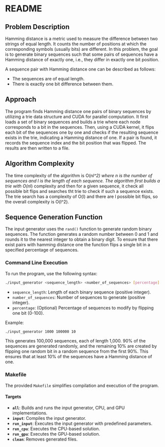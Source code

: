 # README

## Problem Description
Hamming distance is a metric used to measure the difference between two strings of equal length. It counts the number of positions at which the corresponding symbols (usually bits) are different. In this problem, the goal is to generate binary sequences such that some pairs of sequences have a Hamming distance of exactly one, i.e., they differ in exactly one bit position.

A sequence pair with Hamming distance one can be described as follows:

- The sequences are of equal length.
- There is exactly one bit difference between them.

## Approach
The program finds Hamming distance one pairs of binary sequences by utilizing a trie data structure and CUDA for parallel computation. It first loads a set of binary sequences and builds a trie where each node corresponds to a bit in the sequences. Then, using a CUDA kernel, it flips each bit of the sequences one by one and checks if the resulting sequence exists in the trie, indicating a Hamming distance of one. If a pair is found, it records the sequence index and the bit position that was flipped. The results are then written to a file.

## Algorithm Complexity
The time complexity of the algorithm is O(n*l^2) where n is the number of sequences and l is the length of each sequence. The algorithm first builds a trie with O(n*l) complexity and then for a given sequence, it check all possible bit flips and searches tht trie to check if such a sequence exists. The trie search has a complexity of O(l) and there are l possible bit flips, so the overall complexity is O(l^2).

## Sequence Generation Function
The input generator uses the `rand()` function to generate random binary sequences. The function generates a random number between 0 and 1 and rounds it to the nearest integer to obtain a binary digit. To ensure that there exist pairs with hamming distance one the function flips a single bit in a specified percentage of sequences.

### Command Line Execution
To run the program, use the following syntax:
```bash
./input_generator <sequence_length> <number_of_sequences> [percentage]
```
- `sequence_length`: Length of each binary sequence (positive integer).
- `number_of_sequences`: Number of sequences to generate (positive integer).
- `percentage`: (Optional) Percentage of sequences to modify by flipping one bit (0-100).

Example:
```bash
./input_generator 1000 100000 10
```
This generates 100,000 sequences, each of length 1,000. 90% of the sequences are generated randomly, and the remaining 10% are created by flipping one random bit in a random sequence from the first 90%. This ensures that at least 10% of the sequences have a Hamming distance of one.

### Makefile
The provided `Makefile` simplifies compilation and execution of the program.

#### Targets
- **`all`**: Builds and runs the input generator, CPU, and GPU implementations.
- **`input`**: Compiles the input generator.
- **`run_input`**: Executes the input generator with predefined parameters.
- **`run_cpu`**: Executes the CPU-based solution.
- **`run_gpu`**: Executes the GPU-based solution.
- **`clean`**: Removes generated files.
